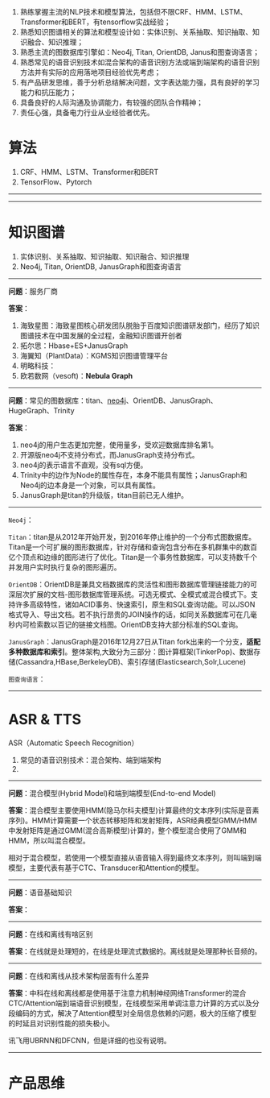 1. 熟练掌握主流的NLP技术和模型算法，包括但不限CRF、HMM、LSTM、Transformer和BERT，有tensorflow实战经验；
2. 熟悉知识图谱相关的算法和模型设计如：实体识别、关系抽取、知识抽取、知识融合、知识推理；
3. 熟悉主流的图数据库引擎如：Neo4j, Titan, OrientDB, Janus和图查询语言；
4. 熟悉常见的语音识别技术如混合架构的语音识别方法或端到端架构的语音识别方法并有实际的应用落地项目经验优先考虑；
5. 有产品研发思维，善于分析总结解决问题，文字表达能力强，具有良好的学习能力和抗压能力；
6. 具备良好的人际沟通及协调能力，有较强的团队合作精神；
7. 责任心强，具备电力行业从业经验者优先。



# 算法

1. CRF、HMM、LSTM、Transformer和BERT
2. TensorFlow、Pytorch

---





---

# 知识图谱

1. 实体识别、关系抽取、知识抽取、知识融合、知识推理
2. Neo4j, Titan, OrientDB, JanusGraph和图查询语言

---

**问题**：服务厂商

**答案**：

1. 海致星图：海致星图核心研发团队脱胎于百度知识图谱研发部门，经历了知识图谱技术在中国发展的全过程，金融知识图谱开创者
2. 拓尔思：Hbase+ES+JanusGraph
3. 海翼知（PlantData）：KGMS知识图谱管理平台
4. 明略科技： 
5. 欧若数网（vesoft)：**Nebula Graph**

---

**问题**：常见的图数据库：titan、[neo4j](https://so.csdn.net/so/search?q=neo4j)、OrientDB、JanusGraph、HugeGraph、Trinity

**答案**：

1. neo4j的用户生态更加完整，使用量多，受欢迎数据库排名第1。
2. 开源版neo4j不支持分布式，而JanusGraph支持分布式。
3. neo4j的表示语言不直观，没有sql方便。
4. Trinity中的边作为Node的属性存在，本身不能具有属性；JanusGraph和Neo4j的边本身是一个对象，可以具有属性。
5. JanusGraph是titan的升级版，titan目前已无人维护。

---

`Neo4j`：

`Titan`：titan是从2012年开始开发，到2016年停止维护的一个分布式图数据库。Titan是一个可扩展的图形数据库，针对存储和查询包含分布在多机群集中的数百亿个顶点和边缘的图形进行了优化。Titan是一个事务性数据库，可以支持数千个并发用户实时执行复杂的图形遍历。

`OrientDB`：OrientDB是兼具文档数据库的灵活性和图形数据库管理链接能力的可深层次扩展的文档-图形数据库管理系统。可选无模式、全模式或混合模式下。支持许多高级特性，诸如ACID事务、快速索引，原生和SQL查询功能。可以JSON格式导入、导出文档。若不执行昂贵的JOIN操作的话，如同关系数据库可在几毫秒内可检索数以百记的链接文档图。OrientDB支持大部分标准的SQL查询。

`JanusGraph`：JanusGraph是2016年12月27日从Titan fork出来的一个分支，**适配多种数据库和索引**。整体架构,大致分为三部分：图计算框架(TinkerPop)、数据存储(Cassandra,HBase,BerkeleyDB)、索引存储(Elasticsearch,Solr,Lucene)

`图查询语言`： 

---

# ASR & TTS

ASR（Automatic Speech Recognition）

1. 常见的语音识别技术：混合架构、端到端架构
2. 

---

**问题**：混合模型(Hybrid Model)和端到端模型(End-to-end Model)

**答案**：混合模型主要使用HMM(隐马尔科夫模型)计算最终的文本序列(实际是音素序列)。HMM计算需要一个状态转移矩阵和发射矩阵，ASR经典模型GMM/HMM中发射矩阵是通过GMM(混合高斯模型)计算的，整个模型混合使用了GMM和HMM，所以叫混合模型。

相对于混合模型，若使用一个模型直接从语音输入得到最终文本序列，则叫端到端模型，主要代表有基于CTC、Transducer和Attention的模型。

---

**问题**：语音基础知识

**答案**：

---

**问题**：在线和离线有啥区别

**答案**：在线就是处理短的，在线是处理流式数据的。离线就是处理那种长音频的。

---

**问题**：在线和离线从技术架构层面有什么差异

**答案**：中科在线和离线都是使用基于注意力机制神经网络Transformer的混合CTC/Attention端到端语音识别模型，在线模型采用单调注意力计算的方式以及分段编码的方式，解决了Attention模型对全局信息依赖的问题，极大的压缩了模型的时延且对识别性能的损失极小。

讯飞用UBRNN和DFCNN，但是详细的也没有说明。

---

# 产品思维